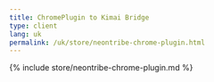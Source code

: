 ```yaml
---
title: ChromePlugin to Kimai Bridge
type: client
lang: uk
permalink: /uk/store/neontribe-chrome-plugin.html
---
```


{% include store/neontribe-chrome-plugin.md %}
